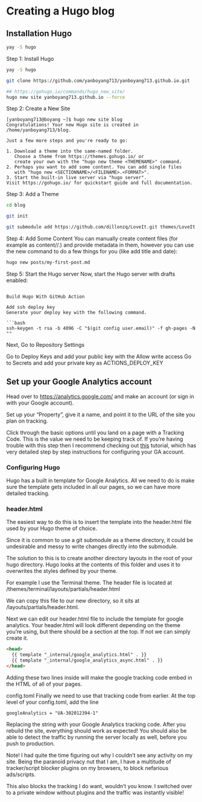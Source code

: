 # Creating a Hugo blog


## Installation Hugo
```bash
yay -S hugo
```

Step 1: Install Hugo
```bash
yay -S hugo
```

```bash
git clone https://github.com/yanboyang713/yanboyang713.github.io.git

## https://gohugo.io/commands/hugo_new_site/
hugo new site yanboyang713.github.io --force
```


Step 2: Create a New Site
```console
[yanboyang713@boyang ~]$ hugo new site blog
Congratulations! Your new Hugo site is created in /home/yanboyang713/blog.

Just a few more steps and you're ready to go:

1. Download a theme into the same-named folder.
   Choose a theme from https://themes.gohugo.io/ or
   create your own with the "hugo new theme <THEMENAME>" command.
2. Perhaps you want to add some content. You can add single files
   with "hugo new <SECTIONNAME>/<FILENAME>.<FORMAT>".
3. Start the built-in live server via "hugo server".
Visit https://gohugo.io/ for quickstart guide and full documentation.
```

Step 3: Add a Theme

```bash
cd blog

git init

git submodule add https://github.com/dillonzq/LoveIt.git themes/LoveIt
```

Step 4: Add Some Content
You can manually create content files (for example as content/<CATEGORY>/<FILE>.<FORMAT>) and provide metadata in them, however you can use the new command to do a few things for you (like add title and date):

```bash
hugo new posts/my-first-post.md
```

Step 5: Start the Hugo server 
Now, start the Hugo server with drafts enabled:

```

Build Hugo With GitHub Action

Add ssh deploy key
Generate your deploy key with the following command.

```bash
ssh-keygen -t rsa -b 4096 -C "$(git config user.email)" -f gh-pages -N ""
```

Next, Go to Repository Settings

Go to Deploy Keys and add your public key with the Allow write access
Go to Secrets and add your private key as ACTIONS_DEPLOY_KEY


## Set up your Google Analytics account
Head over to https://analytics.google.com/ and make an account (or sign in with your Google account).

Set up your “Property”, give it a name, and point it to the URL of the site you plan on tracking.

Click through the basic options until you land on a page with a Tracking Code. This is the value we need to be keeping track of.
If you’re having trouble with this step then I recommend checking out [this](http://cloudywithachanceofdevops.com/posts/2018/05/17/setting-up-google-analytics-on-hugo/) tutorial, which has very detailed step by step instructions for configuring your GA account.

### Configuring Hugo
Hugo has a built in template for Google Analytics. All we need to do is make sure the template gets included in all our pages, so we can have more detailed tracking.

### header.html
The easiest way to do this is to insert the template into the header.html file used by your Hugo theme of choice.

Since it is common to use a git submodule as a theme directory, it could be undesirable and messy to write changes directly into the submodule.

The solution to this is to create another directory layouts in the root of your hugo directory. Hugo looks at the contents of this folder and uses it to overwrites the styles defined by your theme.

For example I use the Terminal theme. The header file is located at <HUGO ROOT>/themes/terminal/layouts/partials/header.html

We can copy this file to our new directory, so it sits at <HUGO ROOT>/layouts/partials/header.html.

Next we can edit our header.html file to include the template for google analytics. Your header.html will look different depending on the theme you’re using, but there should be a <head> section at the top. If not we can simply create it.

```html
<head>
  {{ template "_internal/google_analytics.html" . }}
  {{ template "_internal/google_analytics_async.html" . }}
</head>
```

Adding these two lines inside <head> will make the google tracking code embed in the HTML of all of your pages.

config.toml
Finally we need to use that tracking code from earlier. At the top level of your config.toml, add the line

```
googleAnalytics = "UA-302012394-1"
```

Replacing the string with your Google Analytics tracking code. After you rebuild the site, everything should work as expected! You should also be able to detect the traffic by running the server locally as well, before you push to production.

Note!
I had quite the time figuring out why I couldn’t see any activity on my site. Being the paranoid privacy nut that I am, I have a multitude of tracker/script blocker plugins on my browsers, to block nefarious ads/scripts.

This also blocks the tracking I do want, wouldn’t you know. I switched over to a private window without plugins and the traffic was instantly visible!


